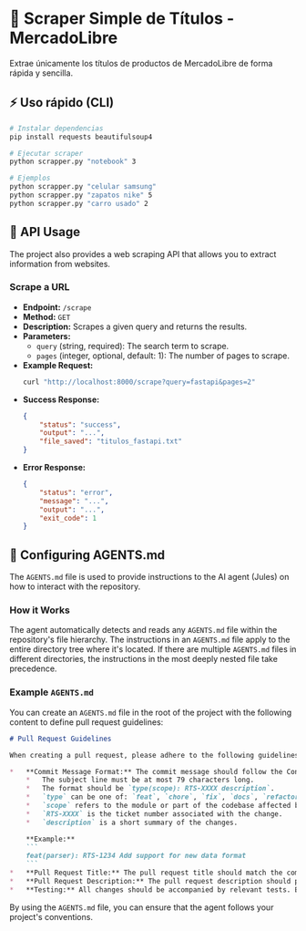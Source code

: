 # 🏪 Scraper Simple de Títulos - MercadoLibre

Extrae únicamente los títulos de productos de MercadoLibre de forma rápida y sencilla.

## ⚡ Uso rápido (CLI)

```bash
# Instalar dependencias
pip install requests beautifulsoup4

# Ejecutar scraper
python scrapper.py "notebook" 3

# Ejemplos
python scrapper.py "celular samsung"
python scrapper.py "zapatos nike" 5
python scrapper.py "carro usado" 2
```

## 🚀 API Usage

The project also provides a web scraping API that allows you to extract information from websites.

### Scrape a URL

*   **Endpoint:** `/scrape`
*   **Method:** `GET`
*   **Description:** Scrapes a given query and returns the results.
*   **Parameters:**
    *   `query` (string, required): The search term to scrape.
    *   `pages` (integer, optional, default: 1): The number of pages to scrape.
*   **Example Request:**
    ```bash
    curl "http://localhost:8000/scrape?query=fastapi&pages=2"
    ```
*   **Success Response:**
    ```json
    {
        "status": "success",
        "output": "...",
        "file_saved": "titulos_fastapi.txt"
    }
    ```
*   **Error Response:**
    ```json
    {
        "status": "error",
        "message": "...",
        "output": "...",
        "exit_code": 1
    }
    ```

## 🤖 Configuring AGENTS.md

The `AGENTS.md` file is used to provide instructions to the AI agent (Jules) on how to interact with the repository.

### How it Works

The agent automatically detects and reads any `AGENTS.md` file within the repository's file hierarchy. The instructions in an `AGENTS.md` file apply to the entire directory tree where it's located. If there are multiple `AGENTS.md` files in different directories, the instructions in the most deeply nested file take precedence.

### Example `AGENTS.md`

You can create an `AGENTS.md` file in the root of the project with the following content to define pull request guidelines:

```markdown
# Pull Request Guidelines

When creating a pull request, please adhere to the following guidelines:

*   **Commit Message Format:** The commit message should follow the Conventional Commits specification.
    *   The subject line must be at most 79 characters long.
    *   The format should be `type(scope): RTS-XXXX description`.
    *   `type` can be one of: `feat`, `chore`, `fix`, `docs`, `refactor`.
    *   `scope` refers to the module or part of the codebase affected by the change.
    *   `RTS-XXXX` is the ticket number associated with the change.
    *   `description` is a short summary of the changes.

    **Example:**
    ```
    feat(parser): RTS-1234 Add support for new data format
    ```
*   **Pull Request Title:** The pull request title should match the commit message subject line.
*   **Pull Request Description:** The pull request description should provide a detailed explanation of the changes, including the problem being solved, the solution implemented, and any relevant context.
*   **Testing:** All changes should be accompanied by relevant tests. Ensure that all existing tests pass before submitting the pull request.
```
By using the `AGENTS.md` file, you can ensure that the agent follows your project's conventions.
